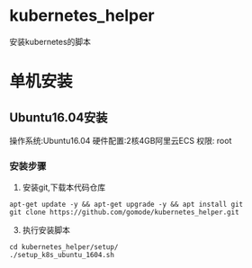 # kubernetes_helper

安装kubernetes的脚本

# 单机安装
## Ubuntu16.04安装
操作系统:Ubuntu16.04
硬件配置:2核4GB阿里云ECS
权限: root
### 安装步骤
1. 安装git,下载本代码仓库
```
apt-get update -y && apt-get upgrade -y && apt install git
git clone https://github.com/gomode/kubernetes_helper.git
```

3. 执行安装脚本
```
cd kubernetes_helper/setup/
./setup_k8s_ubuntu_1604.sh
```

